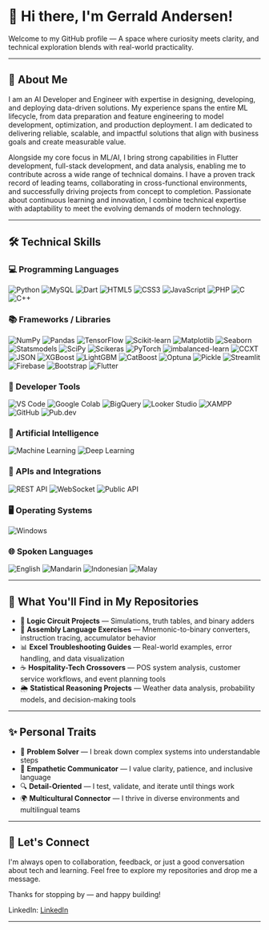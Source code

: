 # 👋 Hi there, I'm Gerrald Andersen!

Welcome to my GitHub profile — A space where curiosity meets clarity, and technical exploration blends with real-world practicality.

---

## 🧠 About Me

I am an AI Developer and Engineer with expertise in designing, developing, and deploying data-driven solutions. My experience spans the entire ML lifecycle, from data preparation and feature engineering to model development, optimization, and production deployment. I am dedicated to delivering reliable, scalable, and impactful solutions that align with business goals and create measurable value.

Alongside my core focus in ML/AI, I bring strong capabilities in Flutter development, full-stack development, and data analysis, enabling me to contribute across a wide range of technical domains. I have a proven track record of leading teams, collaborating in cross-functional environments, and successfully driving projects from concept to completion. Passionate about continuous learning and innovation, I combine technical expertise with adaptability to meet the evolving demands of modern technology.

---

## 🛠️ Technical Skills

### 💻 Programming Languages  
![Python](https://img.shields.io/badge/Python-3776AB?style=for-the-badge&logo=python&logoColor=white) ![MySQL](https://img.shields.io/badge/MySQL-4479A1?style=for-the-badge&logo=mysql&logoColor=white) ![Dart](https://img.shields.io/badge/Dart-0175C2?style=for-the-badge&logo=dart&logoColor=white) ![HTML5](https://img.shields.io/badge/HTML5-E34F26?style=for-the-badge&logo=html5&logoColor=white) ![CSS3](https://img.shields.io/badge/CSS3-1572B6?style=for-the-badge&logo=css3&logoColor=white) ![JavaScript](https://img.shields.io/badge/JavaScript-F7DF1E?style=for-the-badge&logo=javascript&logoColor=black) ![PHP](https://img.shields.io/badge/PHP-777BB4?style=for-the-badge&logo=php&logoColor=white) ![C](https://img.shields.io/badge/C-00599C?style=for-the-badge&logo=c&logoColor=white) ![C++](https://img.shields.io/badge/C++-00599C?style=for-the-badge&logo=c%2B%2B&logoColor=white)

### 📚 Frameworks / Libraries  
![NumPy](https://img.shields.io/badge/NumPy-013243?style=for-the-badge&logo=numpy&logoColor=white) ![Pandas](https://img.shields.io/badge/Pandas-150458?style=for-the-badge&logo=pandas&logoColor=white) ![TensorFlow](https://img.shields.io/badge/TensorFlow-FF6F00?style=for-the-badge&logo=tensorflow&logoColor=white) ![Scikit-learn](https://img.shields.io/badge/scikit--learn-F7931E?style=for-the-badge&logo=scikit-learn&logoColor=white) ![Matplotlib](https://img.shields.io/badge/Matplotlib-11557C?style=for-the-badge&logo=matplotlib&logoColor=white) ![Seaborn](https://img.shields.io/badge/Seaborn-2E4053?style=for-the-badge) ![Statsmodels](https://img.shields.io/badge/Statsmodels-1E8449?style=for-the-badge) ![SciPy](https://img.shields.io/badge/SciPy-8CAAE6?style=for-the-badge&logo=scipy&logoColor=white) ![Scikeras](https://img.shields.io/badge/Scikeras-FF5733?style=for-the-badge) ![PyTorch](https://img.shields.io/badge/PyTorch-EE4C2C?style=for-the-badge&logo=pytorch&logoColor=white) ![imbalanced-learn](https://img.shields.io/badge/Imbalanced--learn-6C3483?style=for-the-badge) ![CCXT](https://img.shields.io/badge/CCXT-34495E?style=for-the-badge) ![JSON](https://img.shields.io/badge/JSON-000000?style=for-the-badge&logo=json&logoColor=white) ![XGBoost](https://img.shields.io/badge/XGBoost-1A73E8?style=for-the-badge) ![LightGBM](https://img.shields.io/badge/LightGBM-27AE60?style=for-the-badge) ![CatBoost](https://img.shields.io/badge/CatBoost-F39C12?style=for-the-badge) ![Optuna](https://img.shields.io/badge/Optuna-5DADE2?style=for-the-badge) ![Pickle](https://img.shields.io/badge/Pickle-7D3C98?style=for-the-badge) ![Streamlit](https://img.shields.io/badge/Streamlit-FF4B4B?style=for-the-badge&logo=streamlit&logoColor=white) ![Firebase](https://img.shields.io/badge/Firebase-FFCA28?style=for-the-badge&logo=firebase&logoColor=black) ![Bootstrap](https://img.shields.io/badge/Bootstrap-7952B3?style=for-the-badge&logo=bootstrap&logoColor=white) ![Flutter](https://img.shields.io/badge/Flutter-02569B?style=for-the-badge&logo=flutter&logoColor=white)

### 🧰 Developer Tools  
![VS Code](https://img.shields.io/badge/VS%20Code-007ACC?style=for-the-badge&logo=visual-studio-code&logoColor=white) ![Google Colab](https://img.shields.io/badge/Google%20Colab-F9AB00?style=for-the-badge&logo=google-colab&logoColor=black) ![BigQuery](https://img.shields.io/badge/BigQuery-4285F4?style=for-the-badge&logo=google-cloud&logoColor=white) ![Looker Studio](https://img.shields.io/badge/Looker%20Studio-0E76A8?style=for-the-badge) ![XAMPP](https://img.shields.io/badge/XAMPP-FB7A24?style=for-the-badge&logo=xampp&logoColor=white) ![GitHub](https://img.shields.io/badge/GitHub-181717?style=for-the-badge&logo=github&logoColor=white) ![Pub.dev](https://img.shields.io/badge/Pub.dev-0175C2?style=for-the-badge)

### 🤖 Artificial Intelligence  
![Machine Learning](https://img.shields.io/badge/Machine%20Learning-0A66C2?style=for-the-badge) ![Deep Learning](https://img.shields.io/badge/Deep%20Learning-8E44AD?style=for-the-badge)

### 🔌 APIs and Integrations  
![REST API](https://img.shields.io/badge/REST%20API-4CAF50?style=for-the-badge) ![WebSocket](https://img.shields.io/badge/WebSocket-FF9800?style=for-the-badge) ![Public API](https://img.shields.io/badge/Public%20API-2196F3?style=for-the-badge)

### 🖥️ Operating Systems  
![Windows](https://img.shields.io/badge/Windows-0078D6?style=for-the-badge&logo=windows&logoColor=white)

### 🌐 Spoken Languages  
![English](https://img.shields.io/badge/English-007ACC?style=for-the-badge) ![Mandarin](https://img.shields.io/badge/Mandarin-F44336?style=for-the-badge) ![Indonesian](https://img.shields.io/badge/Indonesian-4CAF50?style=for-the-badge) ![Malay](https://img.shields.io/badge/Malay-FF9800?style=for-the-badge)

---

## 📁 What You'll Find in My Repositories

- 🔬 **Logic Circuit Projects** — Simulations, truth tables, and binary adders
- 🧮 **Assembly Language Exercises** — Mnemonic-to-binary converters, instruction tracing, accumulator behavior
- 📊 **Excel Troubleshooting Guides** — Real-world examples, error handling, and data visualization
- ☕ **Hospitality-Tech Crossovers** — POS system analysis, customer service workflows, and event planning tools
- 🌦️ **Statistical Reasoning Projects** — Weather data analysis, probability models, and decision-making tools

---

## ✨ Personal Traits

- 🧩 **Problem Solver** — I break down complex systems into understandable steps
- 💬 **Empathetic Communicator** — I value clarity, patience, and inclusive language
- 🔍 **Detail-Oriented** — I test, validate, and iterate until things work
- 🌍 **Multicultural Connector** — I thrive in diverse environments and multilingual teams

---

## 🤝 Let's Connect

I'm always open to collaboration, feedback, or just a good conversation about tech and learning. Feel free to explore my repositories and drop me a message.

Thanks for stopping by — and happy building!

LinkedIn: [LinkedIn](https://www.linkedin.com/in/gerrald-andersen)

---
